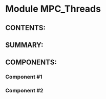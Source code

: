 Module MPC_Threads
======================

CONTENTS:
---------
    
    

SUMMARY:
--------


COMPONENTS:
-----------

### Component #1
### Component #2
